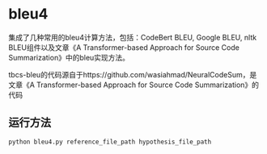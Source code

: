 # bleu4

集成了几种常用的bleu4计算方法，包括：CodeBert BLEU, Google BLEU, nltk BLEU组件以及文章《A Transformer-based Approach for Source Code Summarization》中的bleu实现方法。

tbcs-bleu的代码源自于https://github.com/wasiahmad/NeuralCodeSum，是文章《A Transformer-based Approach for Source Code Summarization》的代码

## 运行方法
 `python bleu4.py reference_file_path hypothesis_file_path` 
